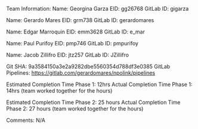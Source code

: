 Team Information:
Name: Georgina Garza
EID: gg26768
GitLab ID: gigarza

Name: Gerardo Mares
EID: grm738
GitLab ID: gerardomares

Name: Edgar Marroquin
EID: emm3628
GitLab ID: e_mar

Name: Paul Purifoy
EID: pmp746
GitLab ID: pmpurifoy

Name: Jacob Zillifro
EID: jtz257
GitLab ID: JZillifro

Git SHA: 9a3584150a3e2a9282dbe5560354d788df3e0385
GitLab Pipelines: https://gitlab.com/gerardomares/npolink/pipelines

Estimated Completion Time Phase 1: 12hrs
Actual Completion Time Phase 1: 14hrs (team worked together for the hours)

Estimated Completion Time Phase 2: 25 hours
Actual Completion Time Phase 2: 27 hours (team worked together for the hours)

Comments: N/A

